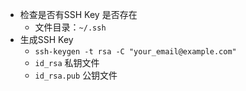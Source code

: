 * 检查是否有SSH Key 是否存在
  * 文件目录：`~/.ssh`
* 生成SSH Key
  * `ssh-keygen -t rsa -C "your_email@example.com"`
  * `id_rsa` 私钥文件
  * `id_rsa.pub` 公钥文件